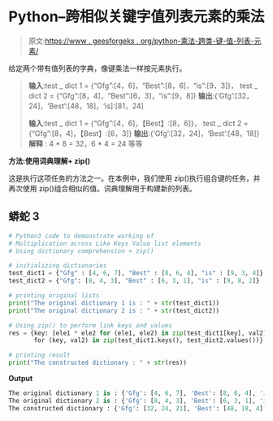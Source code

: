 # Python–跨相似关键字值列表元素的乘法

> 原文:[https://www . geesforgeks . org/python-乘法-跨类-键-值-列表-元素/](https://www.geeksforgeeks.org/python-multiplication-across-like-keys-value-list-elements/)

给定两个带有值列表的字典，像键乘法一样按元素执行。

> **输入**:test _ dict 1 = {“Gfg”:[4，6]，“Best”:[8，6]，“is”:[9，3]}，
> test _ dict 2 = {“Gfg”:[8，4]，“Best”:[6，3]，“is”:[9，8]}
> **输出**:{‘Gfg’:[32，24]，‘Best’:[48，18]，‘is]:[81，24]
> 
> **输入**:test _ dict 1 = {“Gfg”:[4，6]，【Best】:[8，6]}，
> test _ dict 2 = {“Gfg”:[8，4]，【Best】:[6，3]}
> **输出**:{‘Gfg’:[32，24]，‘Best’:[48，18]}
> **解释** : 4 * 8 = 32，6 * 4 = 24 等等

**方法:使用词典理解+ zip()**

这是执行这项任务的方法之一。在本例中，我们使用 zip()执行组合键的任务，并再次使用 zip()组合相似的值。词典理解用于构建新的列表。

## 蟒蛇 3

```py
# Python3 code to demonstrate working of 
# Multiplication across Like Keys Value list elements
# Using dictionary comprehension + zip()

# initializing dictionaries
test_dict1 = {"Gfg" : [4, 6, 7], "Best" : [8, 6, 4], "is" : [9, 3, 4]}
test_dict2 = {"Gfg": [8, 4, 3], "Best" : [6, 3, 1], "is" : [9, 8, 2]}

# printing original lists
print("The original dictionary 1 is : " + str(test_dict1))
print("The original dictionary 2 is : " + str(test_dict2))

# Using zip() to perform link keys and values 
res = {key: [ele1 * ele2 for (ele1, ele2) in zip(test_dict1[key], val2)] 
       for (key, val2) in zip(test_dict1.keys(), test_dict2.values())}

# printing result 
print("The constructed dictionary : " + str(res)) 
```

**Output**

```py
The original dictionary 1 is : {'Gfg': [4, 6, 7], 'Best': [8, 6, 4], 'is': [9, 3, 4]}
The original dictionary 2 is : {'Gfg': [8, 4, 3], 'Best': [6, 3, 1], 'is': [9, 8, 2]}
The constructed dictionary : {'Gfg': [32, 24, 21], 'Best': [48, 18, 4], 'is': [81, 24, 8]}

```